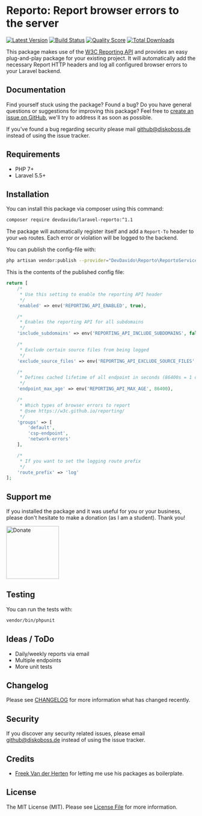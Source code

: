 # Reporto: Report browser errors to the server

[![Latest Version](https://img.shields.io/github/release/DevDavido/laravel-reporto.svg?style=flat-square)](https://github.com/DevDavido/laravel-reporto/releases)
[![Build Status](https://img.shields.io/travis/DevDavido/laravel-reporto/master.svg?style=flat-square)](https://travis-ci.org/DevDavido/laravel-reporto)
[![Quality Score](https://img.shields.io/scrutinizer/g/DevDavido/laravel-reporto.svg?style=flat-square)](https://scrutinizer-ci.com/g/DevDavido/laravel-reporto)
[![Total Downloads](https://img.shields.io/packagist/dt/DevDavido/laravel-reporto.svg?style=flat-square)](https://packagist.org/packages/DevDavido/laravel-reporto)

This package makes use of the [W3C Reporting API](https://w3c.github.io/reporting/) and provides an easy plug-and-play package for your existing project. It will automatically add the necessary Report HTTP headers and log all configured browser errors to your Laravel backend.

## Documentation

Find yourself stuck using the package? Found a bug? Do you have general questions or suggestions for improving this package? Feel free to [create an issue on GitHub](https://github.com/devdavido/laravel-reporto/issues), we'll try to address it as soon as possible.

If you've found a bug regarding security please mail [github@diskoboss.de](mailto:github@diskoboss.de) instead of using the issue tracker.

## Requirements

- PHP 7+
- Laravel 5.5+

## Installation

You can install this package via composer using this command:

```bash
composer require devdavido/laravel-reporto:^1.1
```

The package will automatically register itself and add a `Report-To` header to your `web` routes.
Each error or violation will be logged to the backend.

You can publish the config-file with:

```bash
php artisan vendor:publish --provider="DevDavido\Reporto\ReportoServiceProvider" --tag="config"
```

This is the contents of the published config file:

```php
return [
    /*
     * Use this setting to enable the reporting API header
     */
    'enabled' => env('REPORTING_API_ENABLED', true),

    /*
     * Enables the reporting API for all subdomains
     */
    'include_subdomains' => env('REPORTING_API_INCLUDE_SUBDOMAINS', false),

    /*
     * Exclude certain source files from being logged
     */
    'exclude_source_files' => env('REPORTING_API_EXCLUDE_SOURCE_FILES', ['chrome-extension://*']),

    /*
     * Defines cached lifetime of all endpoint in seconds (86400s = 1 day)
     */
    'endpoint_max_age' => env('REPORTING_API_MAX_AGE', 86400),

    /*
     * Which types of browser errors to report
     * @see https://w3c.github.io/reporting/
     */
    'groups' => [
        'default',
        'csp-endpoint',
        'network-errors'
    ],

    /*
     * If you want to set the logging route prefix
     */
    'route_prefix' => 'log'
];
```

## Support me

If you installed the package and it was useful for you or your business, please don't hesitate to make a donation (as I am a student). Thank you!

<a href="https://www.paypal.com/cgi-bin/webscr?cmd=_s-xclick&hosted_button_id=77KW4LBEYBD9U" target="_blank"><img src="https://dantheman827.github.io/images/donate-button.svg" width="140" alt="Donate"></a>

## Testing

You can run the tests with:

```bash
vendor/bin/phpunit
```

## Ideas / ToDo

- Daily/weekly reports via email
- Multiple endpoints
- More unit tests

## Changelog

Please see [CHANGELOG](CHANGELOG.md) for more information what has changed recently.

## Security

If you discover any security related issues, please email [github@diskoboss.de](mailto:github@diskoboss.de) instead of using the issue tracker.

## Credits

- [Freek Van der Herten](https://github.com/freekmurze) for letting me use his packages as boilerplate.

## License

The MIT License (MIT). Please see [License File](LICENSE.md) for more information.